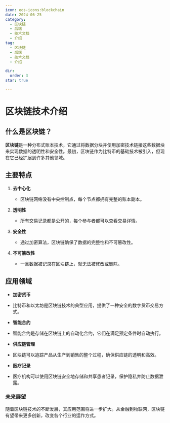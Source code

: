 ```yaml
---
icon: eos-icons:blockchain
date: 2024-06-25
category:
  - 区块链
  - 后端
  - 技术文档
  - 介绍
tag:
  - 区块链
  - 后端
  - 技术文档
  - 介绍

dir:
  order: 3
star: true   

---
```

# 区块链技术介绍

## 什么是区块链？

**区块链**是一种分布式账本技术，它通过将数据分块并使用加密技术链接这些数据块来实现数据的透明性和安全性。最初，区块链作为比特币的基础技术被引入，但现在它已经扩展到许多其他领域。
<!-- more -->
## 主要特点

1. **去中心化**
    - 区块链网络没有中央控制点，每个节点都拥有完整的账本副本。
  
2. **透明性**
    - 所有交易记录都是公开的，每个参与者都可以查看交易详情。
  
3. **安全性**
    - 通过加密算法，区块链确保了数据的完整性和不可篡改性。
  
4. **不可篡改性**
    - 一旦数据被记录在区块链上，就无法被修改或删除。

## 应用领域

- **加密货币**
- 比特币和以太坊是区块链技术的典型应用，提供了一种安全的数字货币交易方式。

- **智能合约**
- 智能合约是存储在区块链上的自动化合约，它们在满足预定条件时自动执行。

- **供应链管理**
- 区块链可以追踪产品从生产到销售的整个过程，确保供应链的透明和高效。

- **医疗记录**
- 医疗机构可以使用区块链安全地存储和共享患者记录，保护隐私并防止数据泄露。

### 未来展望

随着区块链技术的不断发展，其应用范围将进一步扩大。从金融到物联网，区块链有望带来更多创新，改变各个行业的运作方式。
